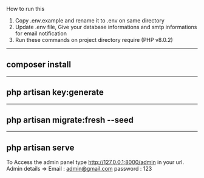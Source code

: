 How to run this 
1) Copy .env.example and rename it to .env on same directory
2) Update .env file, Give your database informations and smtp informations for email notification
3) Run these commands on project directory require (PHP v8.0.2)
---
composer install
---

---
php artisan key:generate
---

---
php artisan migrate:fresh --seed
---

---
php artisan serve
---

To Access the admin panel type http://127.0.0.1:8000/admin in your url.
Admin details => Email : admin@gmail.com
                 password : 123
